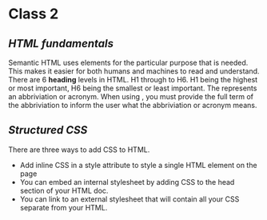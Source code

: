 # Class 2

## ***HTML fundamentals***

Semantic HTML uses elements for the particular purpose that is needed. This makes it easier for both humans and machines to read and understand.
There are 6 **heading** levels in HTML. H1 through to H6. H1 being the highest or most important, H6 being the smallest or least important.
The <abbr> represents an abbriviation or acronym. When using <abbr>, you must provide the full term of the abbriviation to inform the user what the 
abbriviation or acronym means.
  
## ***Structured CSS***
  
  
There are three ways to add CSS to HTML.
- Add inline CSS in a style attribute to style a single HTML element on the page
- You can embed an internal stylesheet by adding CSS to the head section of your HTML doc.
- You can link to an external stylesheet that will contain all your CSS separate from your HTML.  
